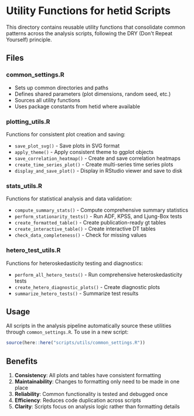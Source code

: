 # Utility Functions for hetid Scripts

This directory contains reusable utility functions that consolidate common patterns across the analysis scripts, following the DRY (Don't Repeat Yourself) principle.

## Files

### common_settings.R
- Sets up common directories and paths
- Defines shared parameters (plot dimensions, random seed, etc.)
- Sources all utility functions
- Uses package constants from hetid where available

### plotting_utils.R
Functions for consistent plot creation and saving:
- `save_plot_svg()` - Save plots in SVG format
- `apply_theme()` - Apply consistent theme to ggplot objects
- `save_correlation_heatmap()` - Create and save correlation heatmaps
- `create_time_series_plot()` - Create multi-series time series plots
- `display_and_save_plot()` - Display in RStudio viewer and save to disk

### stats_utils.R
Functions for statistical analysis and data validation:
- `compute_summary_stats()` - Compute comprehensive summary statistics
- `perform_stationarity_tests()` - Run ADF, KPSS, and Ljung-Box tests
- `create_formatted_table()` - Create publication-ready gt tables
- `create_interactive_table()` - Create interactive DT tables
- `check_data_completeness()` - Check for missing values

### hetero_test_utils.R
Functions for heteroskedasticity testing and diagnostics:
- `perform_all_hetero_tests()` - Run comprehensive heteroskedasticity tests
- `create_hetero_diagnostic_plots()` - Create diagnostic plots
- `summarize_hetero_tests()` - Summarize test results

## Usage

All scripts in the analysis pipeline automatically source these utilities through `common_settings.R`. To use in a new script:

```r
source(here::here("scripts/utils/common_settings.R"))
```

## Benefits

1. **Consistency**: All plots and tables have consistent formatting
2. **Maintainability**: Changes to formatting only need to be made in one place
3. **Reliability**: Common functionality is tested and debugged once
4. **Efficiency**: Reduces code duplication across scripts
5. **Clarity**: Scripts focus on analysis logic rather than formatting details
